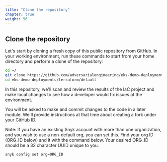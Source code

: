 ```yaml
---
title: "Clone the repository"
chapter: true
weight: 56
---
```


## Clone the repository

Let's start by cloning a fresh copy of this public repository from GitHub.  In your working environment, run these commands to start from your home directory and perform a clone of the repository:

```bash
cd ~/
git clone https://github.com/adversarialengineering/eks-demo-deployments.git
cd eks-demo-deployments/terraform/default
```

In this repository, we'll scan and review the results of the IaC project and make local changes to see how a developer would fix issues at the environment.

You will be asked to make and commit changes to the code in a later module.  We'll provide instructions at that time about creating a fork under your GitHub ID.

Note: If you have an existing Snyk account with more than one organization, and you wish to use a non-default org, you can set this.  Find your org ID (ORG_ID below) and it with the command below.  Your desired ORG_ID should be a 32 character UUID unique to you.

```
snyk config set org=ORG_ID
```
